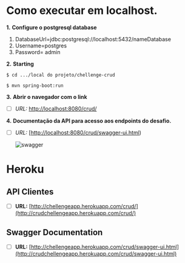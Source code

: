 # Como executar em localhost.

**1.** **Configure o postgresql database**
 1. DatabaseUrl=jdbc:postgresql://localhost:5432/nameDatabase
 2. Username=postgres
 3. Password= admin	

**2.** **Starting**

```
$ cd .../local do projeto/chellenge-crud
```
```
$ mvn spring-boot:run
```

**3.** **Abrir o navegador com o link**

 - [ ] *URL:* [http://localhost:8080/crud/](http://localhost:8080/crud)

**4.** **Documentação da API para acesso aos endpoints do desafio.**

 - [ ] *URL:* [[http://localhost:8080/crud/swagger-ui.html](http://localhost:8080/crud/swagger-ui.html))
 
   ![swagger](https://user-images.githubusercontent.com/26948979/75812207-9112c900-5d6c-11ea-9036-213f1a6543fc.png)
   
# Heroku
## API Clientes
 - [ ] **URL:** [http://chellengeapp.herokuapp.com/crud/](http://crudchellengeapp.herokuapp.com/crud/)
##  Swagger Documentation
 - [ ] **URL:** [http://chellengeapp.herokuapp.com/crud/swagger-ui.html](http://crudchellengeapp.herokuapp.com/crud/swagger-ui.html)
